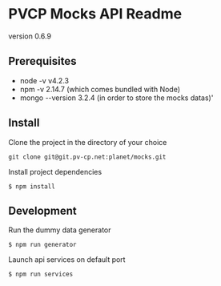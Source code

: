 # PVCP Mocks API Readme

version 0.6.9

## Prerequisites

- node -v v4.2.3
- npm -v 2.14.7 (which comes bundled with Node)
- mongo --version 3.2.4 (in order to store the mocks datas)'

## Install

Clone the project in the directory of your choice

```console
git clone git@git.pv-cp.net:planet/mocks.git
```

Install project dependencies
```console
$ npm install
```

## Development

Run the dummy data generator
```console
$ npm run generator
```
Launch api services on default port
```console
$ npm run services
```